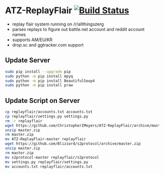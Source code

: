 ATZ-ReplayFlair [![Build Status](https://travis-ci.org/ChristopherIMeyers/ATZ-ReplayFlair.svg?branch=master)](https://travis-ci.org/ChristopherIMeyers/ATZ-ReplayFlair)
===============
* replay flair system running on /r/allthingszerg
* parses replays to figure out battle.net account and reddit account names
* supports AM/EU/KR
* drop.sc and ggtracker.com support

Update Server
---
```bash
sudo pip install --upgrade pip
sudo python -m pip install mpyq
sudo python -m pip install BeautifulSoup4
sudo python -m pip install praw
```

Update Script on Server
---
```bash
cp replayflair/accounts.txt accounts.txt
cp replayflair/settings.py settings.py
rm -r replayflair
wget https://github.com/ChristopherIMeyers/ATZ-ReplayFlair/archive/master.zip
unzip master.zip
rm master.zip
mv ATZ-ReplayFlair-master replayflair
wget https://github.com/Blizzard/s2protocol/archive/master.zip
unzip master.zip
rm master.zip
mv s2protocol-master replayflair/s2protocol
mv settings.py replayflair/settings.py
mv accounts.txt replayflair/accounts.txt
```
